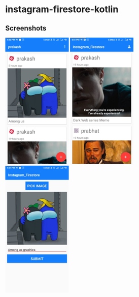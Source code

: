 # instagram-firestore-kotlin
## Screenshots
<p float="left">
 
  <img src="./assets/c.jpg" width="200" />
  <img src="./assets/a.jpg" width="200" />
   <img src="./assets/b.jpg" width="200" />
</p>
